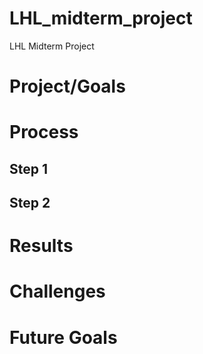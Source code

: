 # LHL_midterm_project
LHL Midterm Project

# Project/Goals

# Process

## Step 1
## Step 2

# Results

# Challenges

# Future Goals
